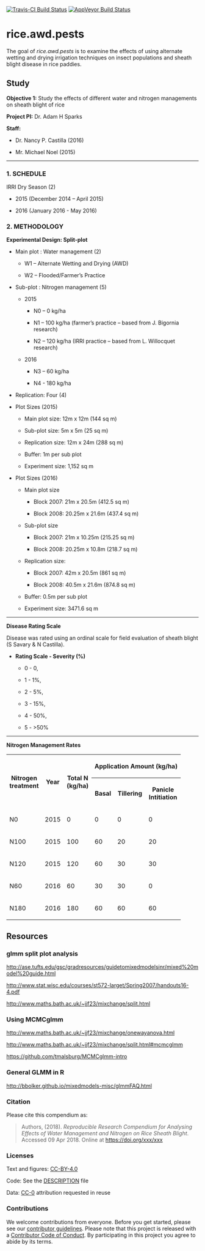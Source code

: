 
<!-- README.md is generated from README.Rmd. Please edit that file -->

[![Travis-CI Build
Status](https://travis-ci.org/openplantpathology/rice_awd_pests.svg?branch=master)](https://travis-ci.org/openplantpathology/rice_awd_pests)
[![AppVeyor Build
Status](https://ci.appveyor.com/api/projects/status/github/phytopathology/rice_awd_pests?branch=master&svg=true)](https://ci.appveyor.com/project/phytopathology/rice_awd_pests)

# rice.awd.pests

The goal of *rice.awd.pests* is to examine the effects of using
alternate wetting and drying irrigation techniques on insect populations
and sheath blight disease in rice paddies.

## Study

**Objective 1:** Study the effects of different water and nitrogen
managements on sheath blight of rice

**Project PI:** Dr. Adam H Sparks

**Staff:**

  - Dr. Nancy P. Castilla (2016)

  - Mr. Michael Noel (2015)

-----

### 1\. SCHEDULE

IRRI Dry Season (2)

  - 2015 (December 2014 – April 2015)

  - 2016 (January 2016 - May 2016)

### 2\. METHODOLOGY

**Experimental Design: Split-plot**

  - Main plot : Water management (2)
    
      - W1 – Alternate Wetting and Drying (AWD)
    
      - W2 – Flooded/Farmer’s Practice

  - Sub-plot : Nitrogen management (5)
    
      - 2015
        
          - N0 – 0 kg/ha
        
          - N1 – 100 kg/ha (farmer’s practice – based from J. Bigornia
            research)
        
          - N2 – 120 kg/ha (IRRI practice – based from L. Willocquet
            research)
    
      - 2016
        
          - N3 – 60 kg/ha
        
          - N4 - 180 kg/ha

  - Replication: Four (4)

  - Plot Sizes (2015)
    
      - Main plot size: 12m x 12m (144 sq m)
    
      - Sub-plot size: 5m x 5m (25 sq m)
    
      - Replication size: 12m x 24m (288 sq m)
    
      - Buffer: 1m per sub plot
    
      - Experiment size: 1,152 sq m

  - Plot Sizes (2016)
    
      - Main plot size
        
          - Block 2007: 21m x 20.5m (412.5 sq m)
        
          - Block 2008: 20.25m x 21.6m (437.4 sq m)
    
      - Sub-plot size
        
          - Block 2007: 21m x 10.25m (215.25 sq m)
        
          - Block 2008: 20.25m x 10.8m (218.7 sq m)
    
      - Replication size:
        
          - Block 2007: 42m x 20.5m (861 sq m)
        
          - Block 2008: 40.5m x 21.6m (874.8 sq m)
    
      - Buffer: 0.5m per sub plot
    
      - Experiment size: 3471.6 sq m

-----

**Disease Rating Scale**

Disease was rated using an ordinal scale for field evaluation of sheath
blight (S Savary & N Castilla).

  - **Rating Scale - Severity (%)**
    
      - 0 - 0,
    
      - 1 - 1%,
    
      - 2 - 5%,
    
      - 3 - 15%,
    
      - 4 - 50%,
    
      - 5 - \>50%

-----

**Nitrogen Management Rates**

<table width="500">

<tr>

<th rowspan="2">

Nitrogen<br>treatment

</th>

<th rowspan="2">

Year

</th>

<th rowspan="2">

Total N<br>(kg/ha)

</th>

<th colspan="4">

Application Amount
(kg/ha)

</th>

</tr>

<tr>

<th>

Basal

</th>

<th>

Tillering

</th>

<th>

Panicle<br>Intitiation

</th>

</tr>

<tr>

<td>

N0

</td>

<td>

2015

</td>

<td>

0

</td>

<td>

0

</td>

<td>

0

</td>

<td>

0

</td>

</tr>

<tr>

<td>

N100

</td>

<td>

2015

</td>

<td>

100

</td>

<td>

60

</td>

<td>

20

</td>

<td>

20

</td>

</tr>

<tr>

<td>

N120

</td>

<td>

2015

</td>

<td>

120

</td>

<td>

60

</td>

<td>

30

</td>

<td>

30

</td>

</tr>

<tr>

<td>

N60

</td>

<td>

2016

</td>

<td>

60

</td>

<td>

30

</td>

<td>

30

</td>

<td>

0

</td>

</tr>

<tr>

<td>

N180

</td>

<td>

2016

</td>

<td>

180

</td>

<td>

60

</td>

<td>

60

</td>

<td>

60

</td>

</tr>

</table>

## Resources

### glmm split plot analysis

<http://ase.tufts.edu/gsc/gradresources/guidetomixedmodelsinr/mixed%20model%20guide.html>

<http://www.stat.wisc.edu/courses/st572-larget/Spring2007/handouts16-4.pdf>

<http://www.maths.bath.ac.uk/~jjf23/mixchange/split.html>

### Using MCMCglmm

<http://www.maths.bath.ac.uk/~jjf23/mixchange/onewayanova.html>

<http://www.maths.bath.ac.uk/~jjf23/mixchange/split.html#mcmcglmm>

<https://github.com/tmalsburg/MCMCglmm-intro>

### General GLMM in R

<http://bbolker.github.io/mixedmodels-misc/glmmFAQ.html>

### Citation

Please cite this compendium as:

> Authors, (2018). *Reproducible Research Compendium for Analysing
> Effects of Water Management and Nitrogen on Rice Sheath Blight*.
> Accessed 09 Apr 2018. Online at <https://doi.org/xxx/xxx>

### Licenses

Text and figures:
[CC-BY-4.0](http://creativecommons.org/licenses/by/4.0/)

Code: See the [DESCRIPTION](DESCRIPTION) file

Data: [CC-0](http://creativecommons.org/publicdomain/zero/1.0/)
attribution requested in reuse

### Contributions

We welcome contributions from everyone. Before you get started, please
see our [contributor guidelines](CONTRIBUTING.md). Please note that this
project is released with a [Contributor Code of Conduct](CONDUCT.md). By
participating in this project you agree to abide by its terms.
